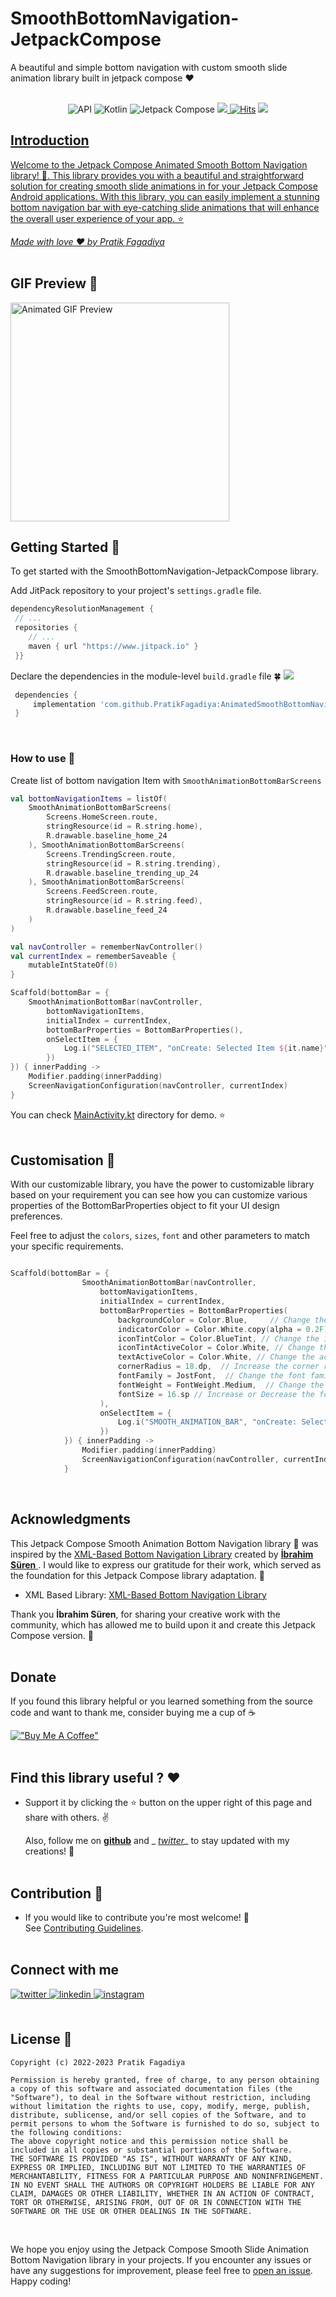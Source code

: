 # SmoothBottomNavigation-JetpackCompose
A beautiful and simple bottom navigation with custom smooth slide animation library built in jetpack compose ❤️
 <br />
 <br />

 <p align="center">  
  <img alt="API" src="https://img.shields.io/badge/Api%2023+-50f270?logo=android&logoColor=black&style=for-the-badge"/></a>  
  <img alt="Kotlin" src="https://img.shields.io/badge/Kotlin-a503fc?logo=kotlin&logoColor=white&style=for-the-badge"/></a>  
  <img alt="Jetpack Compose" src="https://img.shields.io/static/v1?style=for-the-badge&message=Jetpack+Compose&color=4285F4&logo=Jetpack+Compose&logoColor=FFFFFF&label="/></a>  
    <a href="https://github.com/PratikFagadiya/SmoothBottomNavigation-JetpackCompose"><img src="https://img.shields.io/github/stars/PratikFagadiya/SmoothBottomNavigation-JetpackCompose?color=ffff00&style=for-the-badge"/>  
  <a href="https://hits.sh/github.com/PratikFagadiya/SmoothBottomNavigation-JetpackCompose/"><img alt="Hits" src="https://hits.sh/github.com/PratikFagadiya/SmoothBottomNavigation-JetpackCompose.svg?style=for-the-badge&label=Views&extraCount=10&color=54856b"/></a>  
  <a href="https://github.com/PratikFagadiya/AnimatedSmoothBottomNavigation-JetpackCompose/releases/latest"><img src="https://img.shields.io/github/v/release/PratikFagadiya/SmoothBottomNavigation-JetpackCompose?color=purple&include_prereleases&logo=github&style=for-the-badge"/>  
</p>  

## Introduction

Welcome to the Jetpack Compose Animated Smooth Bottom Navigation library! 🚀. This library provides you with a beautiful and straightforward solution for creating smooth slide animations in for your Jetpack Compose Android applications. With this library, you can easily implement a stunning bottom navigation bar with eye-catching slide animations that will enhance the overall user experience of your app. ⭐

_Made with love  ❤️ by  [Pratik Fagadiya](https://github.com/pratikfagadiya)_
 <br />
 <br />

## GIF Preview 👀
<img src="https://github.com/PratikFagadiya/AnimatedSmoothBottomNavigation-JetpackCompose/blob/master/art/animatedsmoothbarjetpackcompose.gif" width="350" alt="Animated GIF Preview"/>
 <br />
 
## Getting Started 🚀
To get started with the SmoothBottomNavigation-JetpackCompose library.

Add JitPack repository to your project's `settings.gradle` file.
```groovy  
dependencyResolutionManagement {  
 // ...  
 repositories {
    // ...
    maven { url "https://www.jitpack.io" }
 }}  
```

Declare the dependencies in the module-level `build.gradle` file 🍀 [![](https://jitpack.io/v/PratikFagadiya/AnimatedSmoothBottomNavigation-JetpackCompose.svg)](https://jitpack.io/#PratikFagadiya/AnimatedSmoothBottomNavigation-JetpackCompose)
```gradle  
 dependencies {
     implementation 'com.github.PratikFagadiya:AnimatedSmoothBottomNavigation-JetpackCompose:<LATEST_VERSION>'
 }
```
<br />

### How to use 🚀

Create list of bottom navigation Item with `SmoothAnimationBottomBarScreens`
```kotlin
val bottomNavigationItems = listOf(
    SmoothAnimationBottomBarScreens(
        Screens.HomeScreen.route,
        stringResource(id = R.string.home),
        R.drawable.baseline_home_24
    ), SmoothAnimationBottomBarScreens(
        Screens.TrendingScreen.route,
        stringResource(id = R.string.trending),
        R.drawable.baseline_trending_up_24
    ), SmoothAnimationBottomBarScreens(
        Screens.FeedScreen.route,
        stringResource(id = R.string.feed),
        R.drawable.baseline_feed_24
    )
)

val navController = rememberNavController()
val currentIndex = rememberSaveable {
    mutableIntStateOf(0)
}

Scaffold(bottomBar = {
    SmoothAnimationBottomBar(navController, 
        bottomNavigationItems,
        initialIndex = currentIndex,
        bottomBarProperties = BottomBarProperties(),
        onSelectItem = {
            Log.i("SELECTED_ITEM", "onCreate: Selected Item ${it.name}")
        })
}) { innerPadding ->
    Modifier.padding(innerPadding)
    ScreenNavigationConfiguration(navController, currentIndex)
}

```
 
You can check [MainActivity.kt](https://github.com/PratikFagadiya/AnimatedSmoothBottomNavigation-JetpackCompose/tree/master/app/src/main/java/com/pratikfagadiya/animatedbottomnavigation/MainActivity.kt) directory for demo. ⭐
 <br />
<br />

 ## Customisation 🎨

With our customizable library, you have the power to customizable library based on your requirement
you can see how you can customize various properties of the BottomBarProperties object to fit your UI design preferences.

Feel free to adjust the  `colors`, `sizes`, `font` and other parameters to match your specific requirements.

```kotlin

Scaffold(bottomBar = {
                SmoothAnimationBottomBar(navController,
                    bottomNavigationItems,
                    initialIndex = currentIndex,
                    bottomBarProperties = BottomBarProperties(
                        backgroundColor = Color.Blue,     // Change the background color 
                        indicatorColor = Color.White.copy(alpha = 0.2F),  // Change the indicator color with Alpha
                        iconTintColor = Color.BlueTint, // Change the icon tint color
                        iconTintActiveColor = Color.White, // Change the active icon tint color
                        textActiveColor = Color.White, // Change the active text color
                        cornerRadius = 18.dp,  // Increase the corner radius
                        fontFamily = JostFont,  // Change the font family
                        fontWeight = FontWeight.Medium,  // Change the font weight
                        fontSize = 16.sp // Increase or Decrease the font size
                    ),
                    onSelectItem = {
                        Log.i("SMOOTH_ANIMATION_BAR", "onCreate: Selected Item ${it.name}")
                    })
            }) { innerPadding ->
                Modifier.padding(innerPadding)
                ScreenNavigationConfiguration(navController, currentIndex)
            }

```
<br />

## Acknowledgments

This Jetpack Compose Smooth Animation Bottom Navigation library 🚀 was inspired by the [XML-Based Bottom Navigation Library](https://github.com/ibrahimsn98/SmoothBottomBar) created by [**İbrahim Süren**
](https://github.com/ibrahimsn98). I would like to express our gratitude for their work, which served as the foundation for this Jetpack Compose library adaptation. 👏

- XML Based Library: [XML-Based Bottom Navigation Library](https://github.com/ibrahimsn98/SmoothBottomBar)

Thank you **İbrahim Süren**, for sharing your creative work with the community, which has allowed me to build upon it and create this Jetpack Compose version. 🙌
 <br />
 <br />

## Donate

If you found this library helpful or you learned something from the source code and want to thank  me, 
consider buying me a cup of :coffee:

[!["Buy Me A Coffee"](https://www.buymeacoffee.com/assets/img/custom_images/yellow_img.png)](https://www.buymeacoffee.com/pratikf)  
<br />


## Find this library useful ? ❤️

- Support it by clicking the ⭐️ button on the upper right of this page and share with others. ✌️

  Also, follow me on __[github](https://github.com/PratikFagadiya)__ and _
  _[twitter](https://twitter.com/PFagadiya)__ to stay updated with my creations! 🤩    
  <br />

## Contribution 🤝

- If you would like to contribute you're most welcome! 💛    
  See [Contributing Guidelines](https://github.com/PratikFagadiya/AnimatedSmoothBottomNavigation-JetpackCompose/blob/master/CONTRIBUTING.md).    
  <br />

## Connect with me

<div align="left">  
<a href="https://twitter.com/PFagadiya" target="https://twitter.com/PFagadiya">  
<img src=https://img.shields.io/badge/twitter-%2300acee.svg?&style=for-the-badge&logo=twitter&logoColor=white alt=twitter style="margin-bottom: 5px;" />  
</a>  
<a href="https://www.linkedin.com/in/pratik-fagadiya-79b8081b0/" target="https://www.linkedin.com/in/pratik-fagadiya-79b8081b0/">  
<img src=https://img.shields.io/badge/linkedin-%231E77B5.svg?&style=for-the-badge&logo=linkedin&logoColor=white alt=linkedin style="margin-bottom: 5px;" />  
</a>  
<a href="https://www.instagram.com/patrik.codes/?next=%2Fpatcoder%2F&hl=en" target="https://www.instagram.com/patrik.codes/?next=%2Fpatcoder%2F&hl=en">  
<img src=https://img.shields.io/badge/instagram-%23000000.svg?&style=for-the-badge&logo=instagram&logoColor=white alt=instagram style="margin-bottom: 5px;" />  
</a>  
</div>  
<br />  

## License 🔖
```
Copyright (c) 2022-2023 Pratik Fagadiya

Permission is hereby granted, free of charge, to any person obtaining a copy of this software and associated documentation files (the "Software"), to deal in the Software without restriction, including without limitation the rights to use, copy, modify, merge, publish, distribute, sublicense, and/or sell copies of the Software, and to permit persons to whom the Software is furnished to do so, subject to the following conditions:
The above copyright notice and this permission notice shall be included in all copies or substantial portions of the Software.
THE SOFTWARE IS PROVIDED "AS IS", WITHOUT WARRANTY OF ANY KIND, EXPRESS OR IMPLIED, INCLUDING BUT NOT LIMITED TO THE WARRANTIES OF MERCHANTABILITY, FITNESS FOR A PARTICULAR PURPOSE AND NONINFRINGEMENT. IN NO EVENT SHALL THE AUTHORS OR COPYRIGHT HOLDERS BE LIABLE FOR ANY CLAIM, DAMAGES OR OTHER LIABILITY, WHETHER IN AN ACTION OF CONTRACT, TORT OR OTHERWISE, ARISING FROM, OUT OF OR IN CONNECTION WITH THE SOFTWARE OR THE USE OR OTHER DEALINGS IN THE SOFTWARE.
```
 <br />

We hope you enjoy using the Jetpack Compose Smooth Slide Animation Bottom Navigation library in your projects. If you encounter any issues or have any suggestions for improvement, please feel free to [open an issue](https://github.com/PratikFagadiya/AnimatedSmoothBottomNavigation-JetpackCompose/issues). Happy coding!
